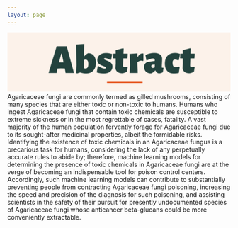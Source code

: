 ```yaml
---
layout: page
---
```

![alt-text-1](/assets/img/Abstract2.png "title") 
Agaricaceae fungi are commonly termed as gilled mushrooms, consisting of many species that are either toxic or non-toxic to humans. Humans who ingest Agaricaceae fungi that contain toxic chemicals are susceptible to extreme sickness or in the most regrettable of cases, fatality. A vast majority of the human population fervently forage for Agaricaceae fungi due to its sought-after medicinal properties, albeit the formidable risks. Identifying the existence of toxic chemicals in an Agaricaceae fungus is a precarious task for humans, considering the lack of any perpetually accurate rules to abide by; therefore, machine learning models for determining the presence of toxic chemicals in Agaricaceae fungi are at the verge of becoming an indispensable tool for poison control centers. Accordingly, such machine learning models can contribute to substantially preventing people from contracting Agaricaceae fungi poisoning, increasing the speed and precision of the diagnosis for such poisoning, and assisting scientists in the safety of their pursuit for presently undocumented species of Agaricaceae fungi whose anticancer beta-glucans could be more conveniently extractable. 